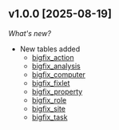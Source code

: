 ## v1.0.0 [2025-08-19]

_What's new?_

- New tables added
  - [bigfix_action](https://hub.steampipe.io/plugins/turbot/bigfix/tables/bigfix_action)
  - [bigfix_analysis](https://hub.steampipe.io/plugins/turbot/bigfix/tables/bigfix_analysis)
  - [bigfix_computer](https://hub.steampipe.io/plugins/turbot/bigfix/tables/bigfix_computer)
  - [bigfix_fixlet](https://hub.steampipe.io/plugins/turbot/bigfix/tables/bigfix_fixlet)
  - [bigfix_property](https://hub.steampipe.io/plugins/turbot/bigfix/tables/bigfix_property)
  - [bigfix_role](https://hub.steampipe.io/plugins/turbot/bigfix/tables/bigfix_role)
  - [bigfix_site](https://hub.steampipe.io/plugins/turbot/bigfix/tables/bigfix_site)
  - [bigfix_task](https://hub.steampipe.io/plugins/turbot/bigfix/tables/bigfix_task)